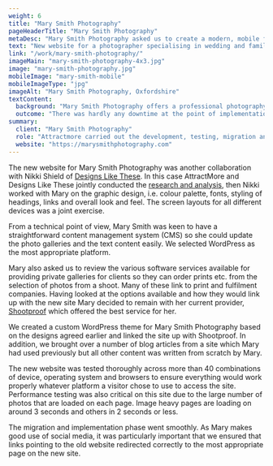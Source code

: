 ```yaml
---
weight: 6
title: "Mary Smith Photography"
pageHeaderTitle: "Mary Smith Photography"
metaDesc: "Mary Smith Photography asked us to create a modern, mobile friendly website that would show off her photographs to best effect & help her gain more clients"
text: "New website for a photographer specialising in wedding and family photography. There a many galleries within the site to show off the photos and it is backed with a straightforward content management system so the owner can upload photos and articles."
link: "/work/mary-smith-photography/"
imageMain: "mary-smith-photography-4x3.jpg"
image: "mary-smith-photography.jpg"
mobileImage: "mary-smith-mobile"
mobileImageType: "jpg"
imageAlt: "Mary Smith Photography, Oxfordshire"
textContent:
  background: "Mary Smith Photography offers a professional photography service for weddings, family portraits and for commercial customers. Her previous website did not place sufficient emphasis on her work and the photos were rather small. The site was also quite slow to load and did not work properly on mobiles and other smaller screen devices. There was a need for a more modern, mobile friendly site which gave her photographs much greater prominence and this is what we were able to provide."
  outcome: "There was hardly any downtime at the point of implementation and pages from the new site were soon appearing in Google searches. Within a few weeks Mary noticed a definite increase in the number of enquiries she was getting as the new site was performing so much better in the search engines than the previous site."
summary:
  client: "Mary Smith Photography"
  role: "Attractmore carried out the development, testing, migration and implementation of this site for Mary Smith. The core design was produced by Designs Like These but with detailed layouts being designed by ourselves."
  website: "https://marysmithphotography.com"
---
```


The new website for Mary Smith Photography was another collaboration with Nikki Shield of [Designs Like These](https://www.designslikethese.co.uk). In this case AttractMore and Designs Like These jointly conducted the [research and analysis](/services/website-creation/understanding-your-business/), then Nikki worked with Mary on the graphic design, i.e. colour palette, fonts, styling of headings, links and overall look and feel. The screen layouts for all different devices was a joint exercise.

From a technical point of view, Mary Smith was keen to have a straightforward content management system (CMS) so she could update the photo galleries and the text content easily. We selected WordPress as the most appropriate platform.

Mary also asked us to review the various software services available for providing private galleries for clients so they can order prints etc. from the selection of photos from a shoot. Many of these link to print and fulfilment companies. Having looked at the options available and how they would link up with the new site Mary decided to remain with her current provider, [Shootproof](https://www.shootproof.com/) which offered the best service for her.

We created a custom WordPress theme for Mary Smith Photography based on the designs agreed earlier and linked the site up with Shootproof. In addition, we brought over a number of blog articles from a site which Mary had used previously but all other content was written from scratch by Mary.

The new website was tested thoroughly across more than 40 combinations of device, operating system and browsers to ensure everything would work properly whatever platform a visitor chose to use to access the site. Performance testing was also critical on this site due to the large number of photos that are loaded on each page. Image heavy pages are loading on around 3 seconds and others in 2 seconds or less.

The migration and implementation phase went smoothly. As Mary makes good use of social media, it was particularly important that we ensured that links pointing to the old website redirected correctly to the most appropriate page on the new site.
